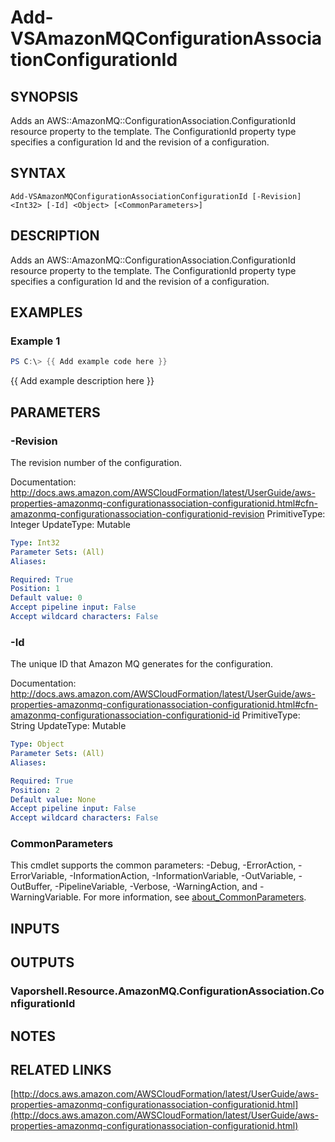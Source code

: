 # Add-VSAmazonMQConfigurationAssociationConfigurationId

## SYNOPSIS
Adds an AWS::AmazonMQ::ConfigurationAssociation.ConfigurationId resource property to the template.
The ConfigurationId property type specifies a configuration Id and the revision of a configuration.

## SYNTAX

```
Add-VSAmazonMQConfigurationAssociationConfigurationId [-Revision] <Int32> [-Id] <Object> [<CommonParameters>]
```

## DESCRIPTION
Adds an AWS::AmazonMQ::ConfigurationAssociation.ConfigurationId resource property to the template.
The ConfigurationId property type specifies a configuration Id and the revision of a configuration.

## EXAMPLES

### Example 1
```powershell
PS C:\> {{ Add example code here }}
```

{{ Add example description here }}

## PARAMETERS

### -Revision
The revision number of the configuration.

Documentation: http://docs.aws.amazon.com/AWSCloudFormation/latest/UserGuide/aws-properties-amazonmq-configurationassociation-configurationid.html#cfn-amazonmq-configurationassociation-configurationid-revision
PrimitiveType: Integer
UpdateType: Mutable

```yaml
Type: Int32
Parameter Sets: (All)
Aliases:

Required: True
Position: 1
Default value: 0
Accept pipeline input: False
Accept wildcard characters: False
```

### -Id
The unique ID that Amazon MQ generates for the configuration.

Documentation: http://docs.aws.amazon.com/AWSCloudFormation/latest/UserGuide/aws-properties-amazonmq-configurationassociation-configurationid.html#cfn-amazonmq-configurationassociation-configurationid-id
PrimitiveType: String
UpdateType: Mutable

```yaml
Type: Object
Parameter Sets: (All)
Aliases:

Required: True
Position: 2
Default value: None
Accept pipeline input: False
Accept wildcard characters: False
```

### CommonParameters
This cmdlet supports the common parameters: -Debug, -ErrorAction, -ErrorVariable, -InformationAction, -InformationVariable, -OutVariable, -OutBuffer, -PipelineVariable, -Verbose, -WarningAction, and -WarningVariable. For more information, see [about_CommonParameters](http://go.microsoft.com/fwlink/?LinkID=113216).

## INPUTS

## OUTPUTS

### Vaporshell.Resource.AmazonMQ.ConfigurationAssociation.ConfigurationId
## NOTES

## RELATED LINKS

[http://docs.aws.amazon.com/AWSCloudFormation/latest/UserGuide/aws-properties-amazonmq-configurationassociation-configurationid.html](http://docs.aws.amazon.com/AWSCloudFormation/latest/UserGuide/aws-properties-amazonmq-configurationassociation-configurationid.html)

